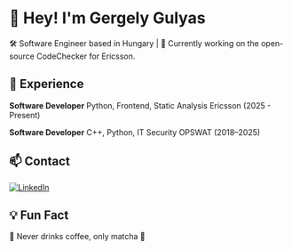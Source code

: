 # 👋 Hey! I'm Gergely Gulyas

🛠️ Software Engineer based in Hungary | 🚀 Currently working on the open-source CodeChecker for Ericsson.

## 💼 Experience
**Software Developer**
Python, Frontend, Static Analysis
Ericsson (2025 - Present)

**Software Developer**
C++, Python, IT Security
OPSWAT (2018–2025)

## 📫 Contact

[![LinkedIn](https://img.shields.io/badge/LinkedIn-blue?logo=linkedin&style=flat&logoColor=white)](https://linkedin.com/in/gergely-gulyas)

## 💡 Fun Fact

🛑 Never drinks coffee, only matcha 🍵 

<!--
**gulyasgergely902/gulyasgergely902** is a ✨ _special_ ✨ repository because its `README.md` (this file) appears on your GitHub profile.

Here are some ideas to get you started:

- 🔭 I’m currently working on ...
- 🌱 I’m currently learning ...
- 👯 I’m looking to collaborate on ...
- 🤔 I’m looking for help with ...
- 💬 Ask me about ...
- 📫 How to reach me: ...
- 😄 Pronouns: ...
- ⚡ Fun fact: ...
-->
